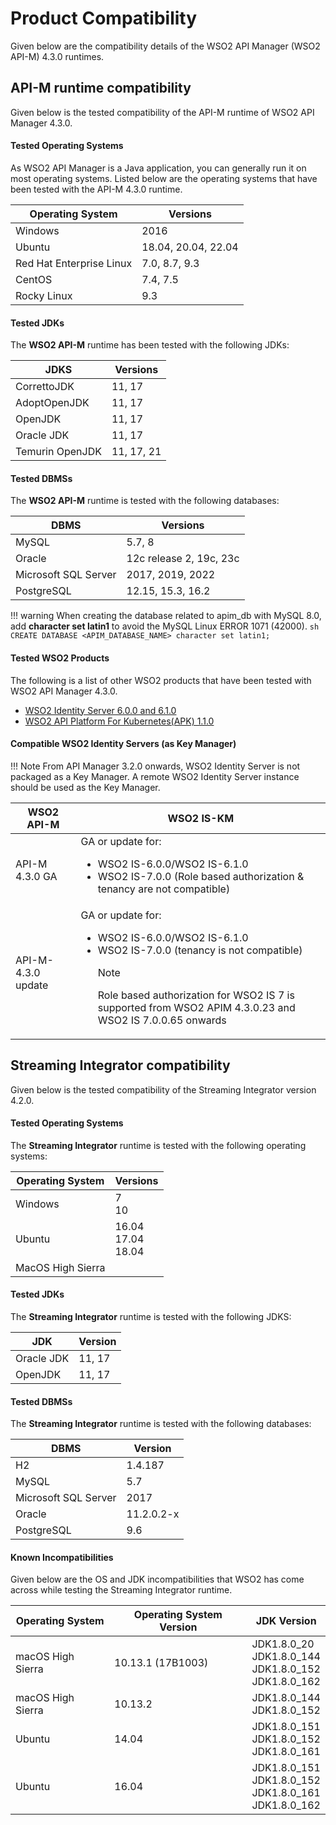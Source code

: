 # Product Compatibility

Given below are the compatibility details of the WSO2 API Manager (WSO2 API-M) 4.3.0 runtimes.

## API-M runtime compatibility

Given below is the tested compatibility of the API-M runtime of WSO2 API Manager 4.3.0.

#### Tested Operating Systems

As WSO2 API Manager is a Java application, you can generally run it on most operating systems. Listed below are the operating systems that have been tested with the API-M 4.3.0 runtime.

|**Operating System**|**Versions**  |
|--------------------|--------------|
|Windows             | 2016         |
|Ubuntu              | 18.04, 20.04, 22.04 |
|Red Hat Enterprise Linux   | 7.0, 8.7, 9.3   |
|CentOS              | 7.4, 7.5     |
|Rocky Linux              | 9.3    |

#### Tested JDKs

The **WSO2 API-M** runtime has been tested with the following JDKs:

|**JDKS**            |**Versions**|
|--------------------|-----------|
|CorrettoJDK         | 11, 17    |
|AdoptOpenJDK        | 11, 17    |
|OpenJDK             | 11, 17    |
|Oracle JDK          | 11, 17    |
|Temurin OpenJDK     | 11, 17, 21    |

#### Tested DBMSs

The **WSO2 API-M** runtime is tested with the following databases:

|**DBMS**     | **Versions**            |
|--------------|-------------------------|
|MySQL         | 5.7, 8                  |
|Oracle        | 12c release 2, 19c, 23c |
|Microsoft SQL Server| 2017, 2019, 2022        |
|PostgreSQL            | 12.15, 15.3, 16.2       |

!!! warning
    When creating the database related to apim_db with MySQL 8.0, add **character set latin1** to avoid the MySQL Linux ERROR 1071 (42000).
    ```sh
    CREATE DATABASE <APIM_DATABASE_NAME> character set latin1;
    ```

#### Tested WSO2 Products

The following is a list of other WSO2 products that have been tested with WSO2 API Manager 4.3.0.

- [WSO2 Identity Server 6.0.0 and 6.1.0](https://wso2.com/identity-and-access-management/#)
- [WSO2 API Platform For Kubernetes(APK) 1.1.0](https://wso2.com/api-platform-for-k8s)

#### Compatible WSO2 Identity Servers (as Key Manager)

!!! Note 
    From API Manager 3.2.0 onwards, WSO2 Identity Server is not packaged as a Key Manager. A remote WSO2 Identity Server instance should be used as the Key Manager.

<table>
<thead>
<tr class="header" >
<th>WSO2 API-M</th>
<th>WSO2 IS-KM</th>
</tr>
</thead>
<tbody>
<tr class="even">
<td>API-M 4.3.0 GA</td>
<td>
GA or update for:
<ul>
<li>WSO2 IS-6.0.0/WSO2 IS-6.1.0</li>
<li>WSO2 IS-7.0.0 (Role based authorization & tenancy are not compatible)</li>
</ul>
</td>
</tr>
<tr class="even">
<td>API-M-4.3.0 update</td>
<td>GA or update for:
<ul>
<li>WSO2 IS-6.0.0/WSO2 IS-6.1.0</li>
<li>WSO2 IS-7.0.0 (tenancy is not compatible)</li>
<div class="admonition note">
      <p class="admonition-title">Note</p>
      <p>Role based authorization for WSO2 IS 7 is supported from WSO2 APIM 4.3.0.23 and WSO2 IS 7.0.0.65 onwards</p>
</div>
</ul>
</tr>
</tbody>
</table>

## Streaming Integrator compatibility

Given below is the tested compatibility of the Streaming Integrator version 4.2.0.

#### Tested Operating Systems

The **Streaming Integrator** runtime is tested with the following operating systems:

|**Operating System**|**Versions**|
|--------------------|-----------|
|Windows             | 7<br/>10  |
|Ubuntu              |16.04<br/>17.04<br/>18.04|
|MacOS High Sierra   | |

#### Tested JDKs

The **Streaming Integrator** runtime is tested with the following JDKS:

|**JDK**             |**Version**    |
|--------------------|---------------|
|Oracle JDK          | 11, 17        |
|OpenJDK             | 11, 17        |

#### Tested DBMSs

The **Streaming Integrator** runtime is tested with the following databases:

|**DBMS**            |**Version**|
|--------------------|-----------|
|H2                  |1.4.187    |
|MySQL               |5.7        |
|Microsoft SQL Server|2017       |
|Oracle              |11.2.0.2-x |
|PostgreSQL          |9.6        |

#### Known Incompatibilities

Given below are the OS and JDK incompatibilities that WSO2 has come across while testing the Streaming Integrator runtime.

|**Operating System**|**Operating System Version**|**JDK Version**|
|--------------------|----------------------------|---------------|
|macOS High Sierra   |10.13.1 (17B1003)           |JDK1.8.0_20<br/>JDK1.8.0_144<br/>JDK1.8.0_152<br/>JDK1.8.0_162|
|macOS High Sierra   |10.13.2                     |JDK1.8.0_144<br/>JDK1.8.0_152|
|Ubuntu              |14.04                       |JDK1.8.0_151<br/>JDK1.8.0_152<br/>JDK1.8.0_161|
|Ubuntu              |16.04                       |JDK1.8.0_151<br/>JDK1.8.0_152<br/>JDK1.8.0_161<br/>JDK1.8.0_162|
